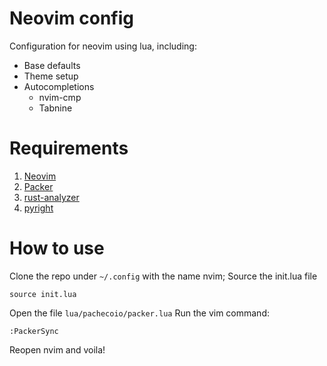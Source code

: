 # Neovim config

Configuration for neovim using lua, including:
- Base defaults
- Theme setup
- Autocompletions
    - nvim-cmp
    - Tabnine

# Requirements

1. [Neovim](https://neovim.io/)
2. [Packer](https://github.com/wbthomason/packer.nvim)
2. [rust-analyzer](https://rust-analyzer.github.io/)
3. [pyright](https://github.com/microsoft/pyright)

# How to use

Clone the repo under `~/.config` with the name nvim;
Source the init.lua file
```
source init.lua
```

Open the file `lua/pachecoio/packer.lua`
Run the vim command:
```
:PackerSync
```

Reopen nvim and voila!


